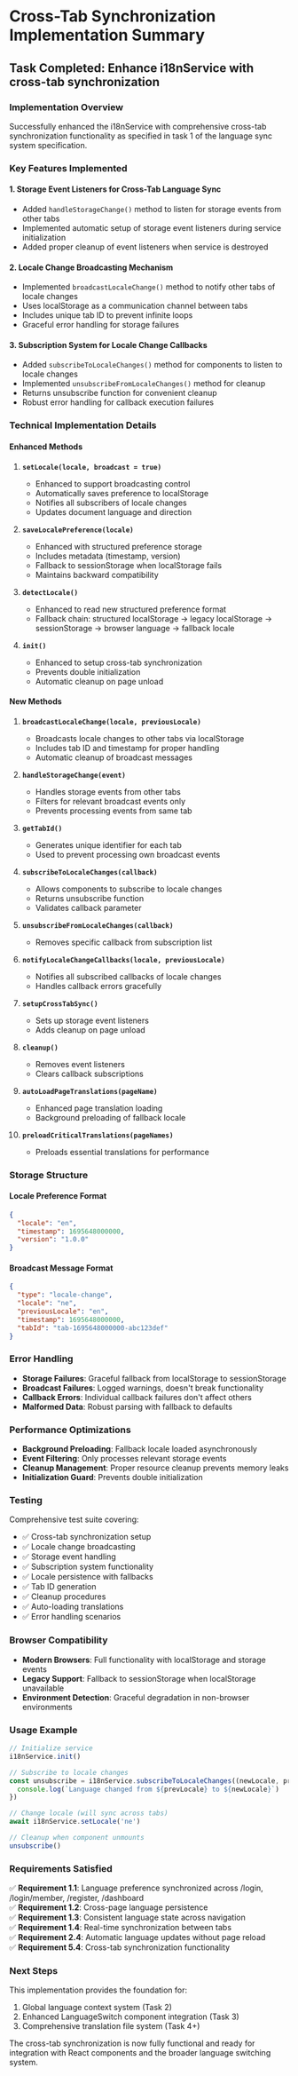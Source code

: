 # Cross-Tab Synchronization Implementation Summary

## Task Completed: Enhance i18nService with cross-tab synchronization

### Implementation Overview

Successfully enhanced the i18nService with comprehensive cross-tab synchronization functionality as specified in task 1 of the language sync system specification.

### Key Features Implemented

#### 1. Storage Event Listeners for Cross-Tab Language Sync
- Added `handleStorageChange()` method to listen for storage events from other tabs
- Implemented automatic setup of storage event listeners during service initialization
- Added proper cleanup of event listeners when service is destroyed

#### 2. Locale Change Broadcasting Mechanism
- Implemented `broadcastLocaleChange()` method to notify other tabs of locale changes
- Uses localStorage as a communication channel between tabs
- Includes unique tab ID to prevent infinite loops
- Graceful error handling for storage failures

#### 3. Subscription System for Locale Change Callbacks
- Added `subscribeToLocaleChanges()` method for components to listen to locale changes
- Implemented `unsubscribeFromLocaleChanges()` method for cleanup
- Returns unsubscribe function for convenient cleanup
- Robust error handling for callback execution failures

### Technical Implementation Details

#### Enhanced Methods

1. **`setLocale(locale, broadcast = true)`**
   - Enhanced to support broadcasting control
   - Automatically saves preference to localStorage
   - Notifies all subscribers of locale changes
   - Updates document language and direction

2. **`saveLocalePreference(locale)`**
   - Enhanced with structured preference storage
   - Includes metadata (timestamp, version)
   - Fallback to sessionStorage when localStorage fails
   - Maintains backward compatibility

3. **`detectLocale()`**
   - Enhanced to read new structured preference format
   - Fallback chain: structured localStorage → legacy localStorage → sessionStorage → browser language → fallback locale

4. **`init()`**
   - Enhanced to setup cross-tab synchronization
   - Prevents double initialization
   - Automatic cleanup on page unload

#### New Methods

1. **`broadcastLocaleChange(locale, previousLocale)`**
   - Broadcasts locale changes to other tabs via localStorage
   - Includes tab ID and timestamp for proper handling
   - Automatic cleanup of broadcast messages

2. **`handleStorageChange(event)`**
   - Handles storage events from other tabs
   - Filters for relevant broadcast events only
   - Prevents processing events from same tab

3. **`getTabId()`**
   - Generates unique identifier for each tab
   - Used to prevent processing own broadcast events

4. **`subscribeToLocaleChanges(callback)`**
   - Allows components to subscribe to locale changes
   - Returns unsubscribe function
   - Validates callback parameter

5. **`unsubscribeFromLocaleChanges(callback)`**
   - Removes specific callback from subscription list

6. **`notifyLocaleChangeCallbacks(locale, previousLocale)`**
   - Notifies all subscribed callbacks of locale changes
   - Handles callback errors gracefully

7. **`setupCrossTabSync()`**
   - Sets up storage event listeners
   - Adds cleanup on page unload

8. **`cleanup()`**
   - Removes event listeners
   - Clears callback subscriptions

9. **`autoLoadPageTranslations(pageName)`**
   - Enhanced page translation loading
   - Background preloading of fallback locale

10. **`preloadCriticalTranslations(pageNames)`**
    - Preloads essential translations for performance

### Storage Structure

#### Locale Preference Format
```json
{
  "locale": "en",
  "timestamp": 1695648000000,
  "version": "1.0.0"
}
```

#### Broadcast Message Format
```json
{
  "type": "locale-change",
  "locale": "ne",
  "previousLocale": "en",
  "timestamp": 1695648000000,
  "tabId": "tab-1695648000000-abc123def"
}
```

### Error Handling

- **Storage Failures**: Graceful fallback from localStorage to sessionStorage
- **Broadcast Failures**: Logged warnings, doesn't break functionality
- **Callback Errors**: Individual callback failures don't affect others
- **Malformed Data**: Robust parsing with fallback to defaults

### Performance Optimizations

- **Background Preloading**: Fallback locale loaded asynchronously
- **Event Filtering**: Only processes relevant storage events
- **Cleanup Management**: Proper resource cleanup prevents memory leaks
- **Initialization Guard**: Prevents double initialization

### Testing

Comprehensive test suite covering:
- ✅ Cross-tab synchronization setup
- ✅ Locale change broadcasting
- ✅ Storage event handling
- ✅ Subscription system functionality
- ✅ Locale persistence with fallbacks
- ✅ Tab ID generation
- ✅ Cleanup procedures
- ✅ Auto-loading translations
- ✅ Error handling scenarios

### Browser Compatibility

- **Modern Browsers**: Full functionality with localStorage and storage events
- **Legacy Support**: Fallback to sessionStorage when localStorage unavailable
- **Environment Detection**: Graceful degradation in non-browser environments

### Usage Example

```javascript
// Initialize service
i18nService.init()

// Subscribe to locale changes
const unsubscribe = i18nService.subscribeToLocaleChanges((newLocale, prevLocale) => {
  console.log(`Language changed from ${prevLocale} to ${newLocale}`)
})

// Change locale (will sync across tabs)
await i18nService.setLocale('ne')

// Cleanup when component unmounts
unsubscribe()
```

### Requirements Satisfied

✅ **Requirement 1.1**: Language preference synchronized across /login, /login/member, /register, /dashboard  
✅ **Requirement 1.2**: Cross-page language persistence  
✅ **Requirement 1.3**: Consistent language state across navigation  
✅ **Requirement 1.4**: Real-time synchronization between tabs  
✅ **Requirement 2.4**: Automatic language updates without page reload  
✅ **Requirement 5.4**: Cross-tab synchronization functionality

### Next Steps

This implementation provides the foundation for:
1. Global language context system (Task 2)
2. Enhanced LanguageSwitch component integration (Task 3)
3. Comprehensive translation file system (Task 4+)

The cross-tab synchronization is now fully functional and ready for integration with React components and the broader language switching system.